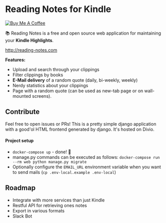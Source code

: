 # Reading Notes for Kindle
<a href="https://www.buymeacoffee.com/mammuth" target="_blank"><img src="https://bmc-cdn.nyc3.digitaloceanspaces.com/BMC-button-images/custom_images/orange_img.png" alt="Buy Me A Coffee" style="height: auto !important;width: auto !important;" ></a>

:books: Reading Notes is a free and open source web application for maintaining your **Kindle Highlights**.

http://reading-notes.com

**Features:**
- Upload and search through your clippings
- Filter clippings by books
- **E-Mail delivery** of a random quote (daily, bi-weekly, weekly)
- Nerdy statistics about your clippings
- Page with a random quote (can be used as new-tab page or on wall-mounted screens).

## Contribute
Feel free to open issues or PRs!
This is a pretty simple django application with a good'ol HTML frontend generated by django. It's hosted on Divio.

#### Project setup
- `docker-compose up` - done! :rocket:
- manage.py commands can be executed as follows: `docker-compose run --rm web python manage.py migrate`
- Optionally configure the `EMAIL_URL` environment variable when you want to send mails (`cp .env-local.example .env-local`)


## Roadmap
- Integrate with more services than just Kindle
- Restful API for retrieving ones notes
- Export in various formats 
- Slack Bot

